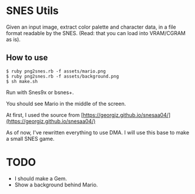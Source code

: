 # SNES Utils

Given an input image, extract color palette and character data, in a file format readable by the SNES. (Read: that you can load into VRAM/CGRAM as is).

## How to use

```
$ ruby png2snes.rb -f assets/mario.png
$ ruby png2snes.rb -f assets/background.png
$ sh make.sh
```

Run with Snes9x or bsnes+.

You should see Mario in the middle of the screen.

At first, I used the source from [https://georgjz.github.io/snesaa04/](https://georgjz.github.io/snesaa04/)

As of now, I've rewritten everything to use DMA. I will use this base to make a small SNES game.

# TODO

* I should make a Gem.
* Show a background behind Mario.
